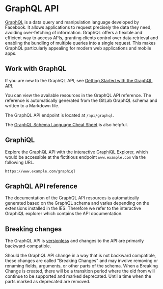 # GraphQL API

[GraphQL](https://graphql.org/) is a data query and manipulation language developed by Facebook. It allows applications to request precisely the data they need, avoiding over-fetching of information. GraphQL offers a flexible and efficient way to access APIs, granting clients control over data retrieval and enabling the bundling of multiple queries into a single request. This makes GraphQL particularly appealing for modern web applications and mobile apps.

## Work with GraphQL

If you are new to the GraphQL API, see [Getting Started with the GraphQL API](getting-started.md).

You can view the available resources in the GraphQL API reference. The reference is automatically generated from the GitLab GraphQL schema and written to a Markdown file.

The GraphQL API endpoint is located at `/api/graphql`.

The [GraphQL Schema Language Cheat Sheet](https://raw.githubusercontent.com/sogko/graphql-shorthand-notation-cheat-sheet/master/graphql-shorthand-notation-cheat-sheet.png) is also helpful.

## GraphiQL

Explore the GraphQL API with the interactive [GraphiQL Explorer](getting-started.md#graphiql), which would be accessible at the fictitious endpoint `www.example.com` via the following URL.

`https://www.example.com/graphiql`

## GraphQL API reference

The documentation of the GraphQL API resources is automatically generated based on the GraphQL schema and varies depending on the extensions installed in the IES. Therefore we refer to the interactive GraphiQL explorer which contains the API documentation.

## Breaking changes

The GraphQL API is [versionless](https://graphql.org/learn/best-practices/#versioning) and changes to the API are primarily backward-compatible.

Should the GraphQL API change in a way that is not backward compatible, these changes are called "Breaking Changes" and may involve removing or renaming fields, arguments, or other parts of the schema. When a Breaking Change is created, there will be a transition period where the old from will continue to be supported and marked deprecated. Until a time when the parts marked as deprecated are removed.
